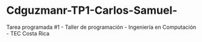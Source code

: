 # Cdguzmanr-TP1-Carlos-Samuel-
Tarea programada #1 - Taller de programación - Ingeniería en Computación - TEC Costa Rica
